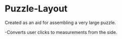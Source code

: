 # Puzzle-Layout

Created as an aid for assembling a very large puzzle.

-Converts user clicks to measurements from the side.
